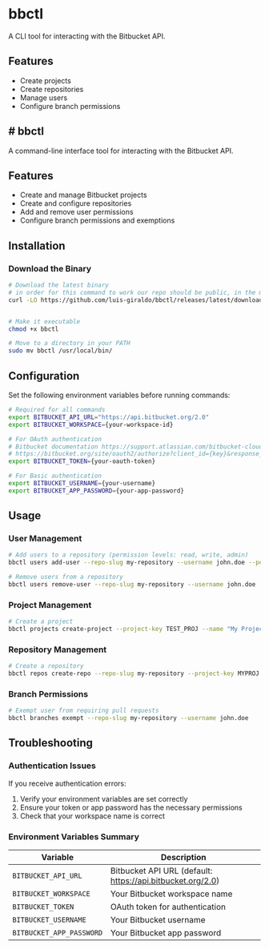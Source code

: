 # bbctl

A CLI tool for interacting with the Bitbucket API.

## Features
- Create projects
- Create repositories
- Manage users
- Configure branch permissions

## # bbctl

A command-line interface tool for interacting with the Bitbucket API.

## Features
- Create and manage Bitbucket projects
- Create and configure repositories
- Add and remove user permissions
- Configure branch permissions and exemptions

## Installation

### Download the Binary
```bash
# Download the latest binary
# in order for this command to work our repo should be public, in the mean time refer to the releases page.
curl -LO https://github.com/luis-giraldo/bbctl/releases/latest/download/bbctl


# Make it executable
chmod +x bbctl

# Move to a directory in your PATH
sudo mv bbctl /usr/local/bin/
```

## Configuration

Set the following environment variables before running commands:

```bash
# Required for all commands
export BITBUCKET_API_URL="https://api.bitbucket.org/2.0"
export BITBUCKET_WORKSPACE={your-workspace-id}

# For OAuth authentication
# Bitbucket documentation https://support.atlassian.com/bitbucket-cloud/docs/use-oauth-on-bitbucket-cloud/
# https://bitbucket.org/site/oauth2/authorize?client_id={key}&response_type=token
export BITBUCKET_TOKEN={your-oauth-token}

# For Basic authentication
export BITBUCKET_USERNAME={your-username}
export BITBUCKET_APP_PASSWORD={your-app-password}
```

## Usage

### User Management
```bash
# Add users to a repository (permission levels: read, write, admin)
bbctl users add-user --repo-slug my-repository --username john.doe --permission write

# Remove users from a repository
bbctl users remove-user --repo-slug my-repository --username john.doe
```

### Project Management
```bash
# Create a project
bbctl projects create-project --project-key TEST_PROJ --name "My Project" --description "A sample project"
```

### Repository Management
```bash
# Create a repository
bbctl repos create-repo --repo-slug my-repository --project-key MYPROJ --is-private
```

### Branch Permissions
```bash
# Exempt user from requiring pull requests
bbctl branches exempt --repo-slug my-repository --username john.doe
```

## Troubleshooting

### Authentication Issues
If you receive authentication errors:
1. Verify your environment variables are set correctly
2. Ensure your token or app password has the necessary permissions
3. Check that your workspace name is correct

### Environment Variables Summary

| Variable | Description |
|----------|-------------|
| `BITBUCKET_API_URL` | Bitbucket API URL (default: https://api.bitbucket.org/2.0) |
| `BITBUCKET_WORKSPACE` | Your Bitbucket workspace name |
| `BITBUCKET_TOKEN` | OAuth token for authentication |
| `BITBUCKET_USERNAME` | Your Bitbucket username |
| `BITBUCKET_APP_PASSWORD` | Your Bitbucket app password |
